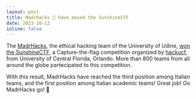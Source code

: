 ```yaml
---
layout: post
title: MadrHacks 🐍 have maxed the SunshineCTF
date: 2023-10-12
inline: false
---
```

The [MadrHacks](https://www.madrhacks.org), the ethical hacking team of the University of Udine, [won the SunshineCTF](https://ctftime.org/event/2079), a Capture-the-flag competition organized by [hackucf](https://www.hackucf.org/), from University of Central Florida, Orlando.
More than 800 teams from all around the globe partecipated to this competition.

With this result, MadrHacks have reached the third position among Italian teams, and the first position among Italian academic teams!
Great job! Go MadrHacks go! 🐍

